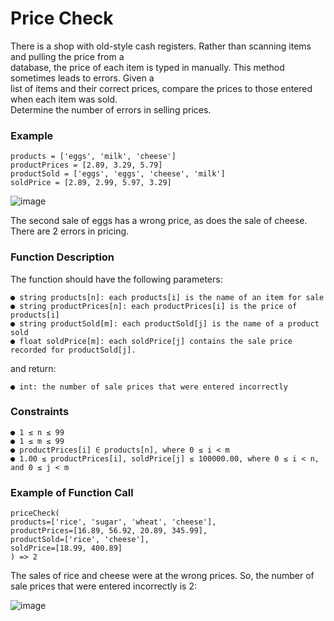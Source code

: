 # Price Check

There is a shop with old-style cash registers. Rather than scanning items and pulling the price from a <br>
database, the price of each item is typed in manually. This method sometimes leads to errors. Given a <br>
list of items and their correct prices, compare the prices to those entered when each item was sold. <br>
Determine the number of errors in selling prices.

### Example

    products = ['eggs', 'milk', 'cheese']
    productPrices = [2.89, 3.29, 5.79]
    productSold = ['eggs', 'eggs', 'cheese', 'milk']
    soldPrice = [2.89, 2.99, 5.97, 3.29]

![image](https://user-images.githubusercontent.com/57365299/213872349-ed26d5c0-9241-41d0-955f-4f07490bae9a.png)

The second sale of eggs has a wrong price, as does the sale of cheese. There are 2 errors in pricing.

### Function Description

The function should have the following parameters: <br>

    ● string products[n]: each products[i] is the name of an item for sale
    ● string productPrices[n]: each productPrices[i] is the price of products[i]
    ● string productSold[m]: each productSold[j] is the name of a product sold
    ● float soldPrice[m]: each soldPrice[j] contains the sale price recorded for productSold[j].
    
and return: <br>

    ● int: the number of sale prices that were entered incorrectly

### Constraints

    ● 1 ≤ n ≤ 99
    ● 1 ≤ m ≤ 99
    ● productPrices[i] ∈ products[n], where 0 ≤ i < m
    ● 1.00 ≤ productPrices[i], soldPrice[j] ≤ 100000.00, where 0 ≤ i < n, and 0 ≤ j < m

### Example of Function Call

    priceCheck(
    products=['rice', 'sugar', 'wheat', 'cheese'],
    productPrices=[16.89, 56.92, 20.89, 345.99],
    productSold=['rice', 'cheese'],
    soldPrice=[18.99, 400.89]
    ) => 2

The sales of rice and cheese were at the wrong prices. So, the number of sale prices that were entered
incorrectly is 2:

![image](https://user-images.githubusercontent.com/57365299/213872467-6013a131-74df-4d52-b3d8-483a9ec0a582.png)


